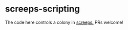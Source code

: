 # screeps-scripting

The code here controls a colony in [screeps.](https://screeps.com) PRs welcome!